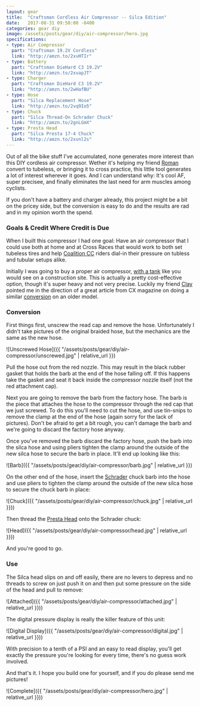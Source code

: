 ```yaml
---
layout: gear
title:  "Craftsman Cordless Air Compressor -- Silca Edition"
date:   2017-08-31 09:50:00 -0400
categories: gear diy
image: /assets/posts/gear/diy/air-compressor/hero.jpg
specifications:
- type: Air Compressor
  part: "Craftsman 19.2V Cordless"
  link: "http://amzn.to/2xvHTIr"
- type: Battery
  part: "Craftsman DieHard C3 19.2V"
  link: "http://amzn.to/2xvapJT"
- type: Charger
  part: "Craftsman DieHard C3 19.2V"
  link: "http://amzn.to/2wHafBU"
- type: Hose
  part: "Silca Replacement Hose"
  link: "http://amzn.to/2vq9Io5"
- type: Chuck
  part: "Silca Thread-On Schrader Chuck"
  link: "http://amzn.to/2gnLGmX"
- type: Presta Head
  part: "Silca Presta 17-4 Chuck"
  link: "http://amzn.to/2xvnl2s"
---
```


Out of all the bike stuff I've accumulated, none generates more interest than this DIY cordless air compressor. Wether it's helping my friend [Roman](https://instagram.com/romanshotthis) convert to tubeless, or bringing it to cross practice, this little tool generates a lot of interest wherever it goes. And I can understand why: It's cool AF, super precisee, and finally eliminates the last need for arm muscles among cyclists.

If you don't have a battery and charger already, this project might be a bit on the pricey side, but the conversion is easy to do and the results are rad and in my opinion worth the spend.

### Goals & Credit Where Credit is Due

When I built this compressor I had one goal: Have an air compressor that I could use both at home and at Cross Races that would work to both set tubeless tires and help [Coalition CC](https://instagram.com/coalitioncyclingclub) riders dial-in their pressure on tubless and tubular setups alike.

Initially I was going to buy a proper air compressor, [with a tank](http://amzn.to/2wGI1XD) like you would see on a construction site. This is actually a pretty cost-effective option, though it's super heavy and not very precise. Luckily my friend [Clay](https://instagram.com/clayparkerjones) pointed me in the direction of a great article from CX magazine on doing a similar [conversion](https://www.cxmagazine.com/craftsman-cordless-inflator-dials-psi-presta-tires-minimal-conversion) on an older model.

### Conversion

First things first, unscrew the read cap and remove the hose. Unfortunately I didn't take pictures of the original braided hose, but the mechanics are the same as the new hose.

![Unscrewed Hose]({{ "/assets/posts/gear/diy/air-compressor/unscrewed.jpg" | relative_url }})

Pull the hose out from the red nozzle. This may result in the black rubber gasket that holds the barb at the end of the hose falling off. If this happens take the gasket and seat it back inside the compressor nozzle itself (not the red attachment cap).

Next you are going to remove the barb from the factory hose. The barb is the piece that attaches the hose to the compressor through the red cap that we just screwed. To do this you'll need to cut the hose, and use tin-snips to remove the clamp at the end of the hose (again sorry for the lack of pictures). Don't be afraid to get a bit rough, you can't damage the barb and we're going to discard the factory hose anyway.

Once you've removed the barb discard the factory hose, push the barb into the silca hose and using pliers tighten the clamp around the outside of the new silca hose to secure the barb in place. It'll end up looking like this:

![Barb]({{ "/assets/posts/gear/diy/air-compressor/barb.jpg" | relative_url }})


On the other end of the hose, insert the [Schrader](http://amzn.to/2gnLGmX) chuck barb into the hose and use pliers to tighten the clamp around the outside of the new silca hose to secure the chuck barb in place:

![Chuck]({{ "/assets/posts/gear/diy/air-compressor/chuck.jpg" | relative_url }}))

Then thread the [Presta Head](http://amzn.to/2xvnl2) onto the Schrader chuck:

![Head]({{ "/assets/posts/gear/diy/air-compressor/head.jpg" | relative_url }}))

And you're good to go.

### Use

The Silca head slips on and off easily, there are no levers to depress and no threads to screw on just push it on and then put some pressure on the side of the head and pull to remove:

![Attached]({{ "/assets/posts/gear/diy/air-compressor/attached.jpg" | relative_url }}))

The digital pressure display is really the killer feature of this unit:

![Digital Display]({{ "/assets/posts/gear/diy/air-compressor/digital.jpg" | relative_url }}))

With precision to a tenth of a PSI and an easy to read display, you'll get exactly the pressure you're looking for every time, there's no guess work involved.

And that's it. I hope you build one for yourself, and if you do please send me pictures!

![Complete]({{ "/assets/posts/gear/diy/air-compressor/hero.jpg" | relative_url }}))
